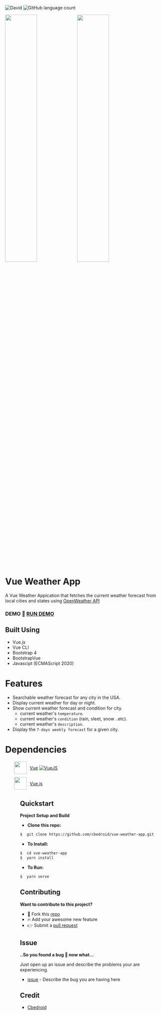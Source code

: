 ![David](https://img.shields.io/david/cbedroid/vue-weather-app?color=%230f0)
![GitHub language count](https://img.shields.io/github/languages/count/cbedroid/vue-weather-app)

<div styles="display: grid">
  <img src="https://user-images.githubusercontent.com/54720725/95668530-3c75ce80-0b43-11eb-9065-b0350bc77768.png" width=45%/>
  <img src="https://user-images.githubusercontent.com/54720725/95668338-9923ba00-0b40-11eb-94bf-faa1f4558184.png" width=45%/>
</div>

# Vue Weather App

A Vue Weather Appication that fetches the current weather forecast from local cities and states using [OpenWeather API](https://openweathermap.org/)

### DEMO **:rocket: [RUN DEMO](https://cbedroid.github.io/vue-weather-app/)**

## Built Using

- Vue.js
- Vue CLI
- Bootstrap 4
- BootstrapVue
- Javascipt (ECMAScript 2020)

# Features

- Searchable weather forecast for any city in the USA.
- Display current weather for day or night.
- Show current weather forecast and condition for city.
  - current weather's `temperature`.
  - current weather's `condition` (rain, sleet, snow ..etc).
  - current weather's `description`.
- Display the `7-days weekly forecast` for a given city.

# Dependencies

<ul>
<li style="display:flex; align-items:center;margin:5px;">

<img style="margin-right: 10px" src="https://vuejs.org/images/logo.png "  width="40" height="40" />

[Vue](https://vuejs.org/)
[![VueJS](https://img.shields.io/badge/VueJs-v1.2.3.-blue)](http://vuejs.org)

</li>
<li style="display:flex; align-items:center;margin:5px;">
  <img style="margin-right: 10px" src="https://vuejs.org/images/logo.png "  width="40" height="40" />

[Vue.js](https://vuejs.org/)

</li>
<ul>

## Quickstart

**Project Setup and Build**

- **Clone this repo:**

```bash
$  git clone https://github.com/cbedroid/vue-weather-app.git
```

- **To Install:**

```bash
$  cd vue-weather-app
$  yarn install
```

- **To Run:**

```bash
$  yarn serve
```

## Contributing

**Want to contribute to this project?**

- :fork_and_knife: Fork this [repo][link-repo]
- :fire: Add your awesome new feature
- :point_right: Submit a [pull request][link-pull-request]

## Issue

**..So you found a bug :bug: now what...**

Just open up an issue and describe the problems your are experiencing.

- [issue][link-issue] - Describe the bug you are having here

## Credit

- [Cbedroid][link-author]

[link-author]: https://twitter.com/cbedroid
[link-issue]: https://github.com/cbedroid/vue-weather-app/issues/new
[link-pull-request]: https://github.com/cbedroid/vue-weather-app/pull/master
[link-repo]: https://github.com/cbedroid/vue-weather-app/
